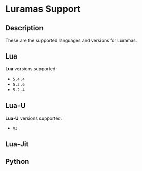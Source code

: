 # Luramas Support

## Description

These are the supported languages and versions for Luramas.

## Lua
**Lua** versions supported:
* ```5.4.4```
* ```5.3.6```
* ```5.2.4```

## Lua-U
**Lua-U** versions supported:
* ```V3```

## Lua-Jit

## Python